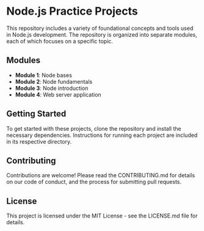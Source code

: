 # Node.js Practice Projects
This repository includes a variety of foundational concepts and tools used in Node.js development. The repository is organized into separate modules, each of which focuses on a specific topic.

## Modules
- **Module 1**: Node bases
- **Module 2**: Node fundamentals
- **Module 3**: Node introduction
- **Module 4**: Web server application

## Getting Started
To get started with these projects, clone the repository and install the necessary dependencies. Instructions for running each project are included in its respective directory.

## Contributing
Contributions are welcome! Please read the CONTRIBUTING.md for details on our code of conduct, and the process for submitting pull requests.

## License
This project is licensed under the MIT License - see the LICENSE.md file for details.

